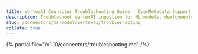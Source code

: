 ```yaml
---
title: VertexAI Connector Troubleshooting Guide | OpenMetadata Support
description: Troubleshoot VertexAI ingestion for ML models, deployments, or lineage gaps in pipeline tracking.
slug: /connectors/ml-model/vertexai/troubleshooting
collate: true
---
```


{% partial file="/v1.10/connectors/troubleshooting.md" /%}

